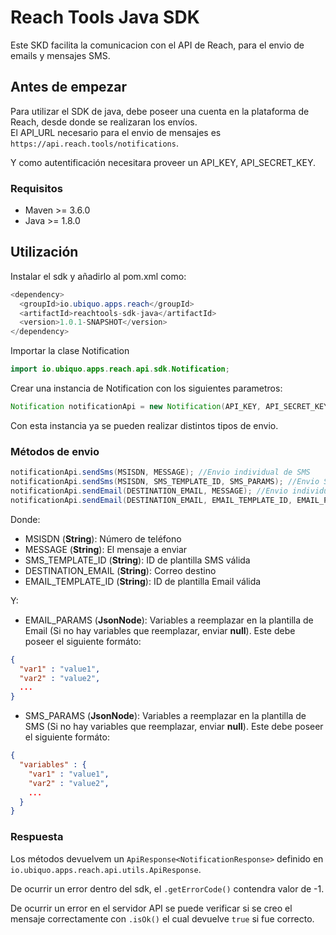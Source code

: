 # Reach Tools Java SDK
Este SKD facilita la comunicacion con el API de Reach, para el envio de emails y mensajes SMS.

## Antes de empezar
Para utilizar el SDK de java, debe poseer una cuenta en la plataforma de Reach, desde donde se realizaran los envíos.  
El API_URL necesario para el envio de mensajes es `https://api.reach.tools/notifications`. <p>
Y como autentificación necesitara proveer un API_KEY, API_SECRET_KEY.

### Requisitos
* Maven >= 3.6.0
* Java >= 1.8.0

## Utilización
Instalar el sdk y añadirlo al pom.xml como: 
```java
<dependency>
  <groupId>io.ubiquo.apps.reach</groupId>
  <artifactId>reachtools-sdk-java</artifactId>
  <version>1.0.1-SNAPSHOT</version>
</dependency>
```

Importar la clase Notification
```java
import io.ubiquo.apps.reach.api.sdk.Notification;
```

Crear una instancia de Notification con los siguientes parametros:
```java
Notification notificationApi = new Notification(API_KEY, API_SECRET_KEY, API_URL);
```

Con esta instancia ya se pueden realizar distintos tipos de envio.

### Métodos de envio
```java
notificationApi.sendSms(MSISDN, MESSAGE); //Envio individual de SMS
notificationApi.sendSms(MSISDN, SMS_TEMPLATE_ID, SMS_PARAMS); //Envio SMS por plantilla
notificationApi.sendEmail(DESTINATION_EMAIL, MESSAGE); //Envio individual de Email
notificationApi.sendEmail(DESTINATION_EMAIL, EMAIL_TEMPLATE_ID, EMAIL_PARAMS); //Envio Email por plantilla
```
Donde:
* MSISDN (**String**): Número de teléfono
* MESSAGE (**String**): El mensaje a enviar
* SMS_TEMPLATE_ID (**String**): ID de plantilla SMS válida 
* DESTINATION_EMAIL (**String**): Correo destino
* EMAIL_TEMPLATE_ID (**String**): ID de plantilla Email válida

Y:
* EMAIL_PARAMS (**JsonNode**): Variables a reemplazar en la plantilla de Email (Si no hay variables que reemplazar, enviar **null**). Este debe poseer el siguiente formáto:
```json
{
  "var1" : "value1",
  "var2" : "value2",
  ...
}
```
* SMS_PARAMS (**JsonNode**): Variables a reemplazar en la plantilla de SMS (Si no hay variables que reemplazar, enviar **null**). Este debe poseer el siguiente formáto:
```json
{
  "variables" : {
    "var1" : "value1",
    "var2" : "value2",
    ...
  }
}
```

### Respuesta
Los métodos devuelvem un `ApiResponse<NotificationResponse>` definido en `io.ubiquo.apps.reach.api.utils.ApiResponse`. <p>
De ocurrir un error dentro del sdk, el `.getErrorCode()` contendra valor de -1.<p>
De ocurrir un error en el servidor API se puede verificar si se creo el mensaje correctamente con `.isOk()` el cual devuelve `true` si fue correcto.